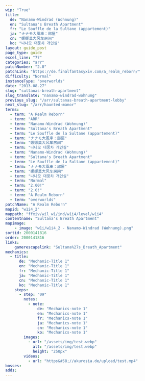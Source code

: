 ```yaml
---
wip: "True"
title:
  de: "Nanamo-Windrad (Wohnung)"
  en: "Sultana's Breath Apartment"
  fr: "Le Souffle de la Sultane (appartement)"
  ja: "ナナモ大風車：部屋"
  cn: "娜娜莫大风车房间"
  ko: "나나모 대풍차 개인실"
layout: guide_post
page_type: guide
excel_line: "77"
categories: "arr"
patchNumber: "2.0"
patchLink: "https://de.finalfantasyxiv.com/a_realm_reborn/"
difficulty: "Normal"
instanceType: "overworlds"
date: "2013.08.27"
slug: "sultanas-breath-apartment"
slug_translate: "nanamo-windrad-wohnung"
previous_slug: "/arr/sultanas-breath-apartment-lobby"
next_slug: "/arr/haunted-manor"
terms:
  - term: "A Realm Reborn"
  - term: "ARR"
  - term: "Nanamo-Windrad (Wohnung)"
  - term: "Sultana's Breath Apartment"
  - term: "Le Souffle de la Sultane (appartement)"
  - term: "ナナモ大風車：部屋"
  - term: "娜娜莫大风车房间"
  - term: "나나모 대풍차 개인실"
  - term: "Nanamo-Windrad (Wohnung)"
  - term: "Sultana's Breath Apartment"
  - term: "Le Souffle de la Sultane (appartement)"
  - term: "ナナモ大風車：部屋"
  - term: "娜娜莫大风车房间"
  - term: "나나모 대풍차 개인실"
  - term: "Normal"
  - term: "2.00!"
  - term: "2.0!"
  - term: "A Realm Reborn"
  - term: "overworlds"
patchName: "A Realm Reborn"
mapid: "w1i4_2"
mappath: "ffxiv/wil_w1/ind/w1i4/level/w1i4"
contentname: "Sultana's Breath Apartment"
mapimage:
    - image: "w1i/w1i4_2 - Nanamo-Windrad (Wohnung).png"
sortid: 2000141816
order: 2000141816
links:
    gamerescapelink: "Sultana%27s_Breath_Apartment"
mechanics:
  - title:
      de: "Mechanic-Title 1"
      en: "Mechanic-Title 1"
      fr: "Mechanic-Title 1"
      ja: "Mechanic-Title 1"
      cn: "Mechanic-Title 1"
      ko: "Mechanic-Title 1"
    steps:
      - step: "09"
        notes:
          - note:
              de: "Mechanics-note 1"
              en: "Mechanics-note 1"
              fr: "Mechanics-note 1"
              ja: "Mechanics-note 1"
              cn: "Mechanics-note 1"
              ko: "Mechanics-note 1"
        images:
          - url: "/assets/img/test.webp"
            alt: "/assets/img/test.webp"
            height: "250px"
        videos:
          - url: "https&#58;//akurosia.de/upload/test.mp4"
bosses:
adds:
---
```

